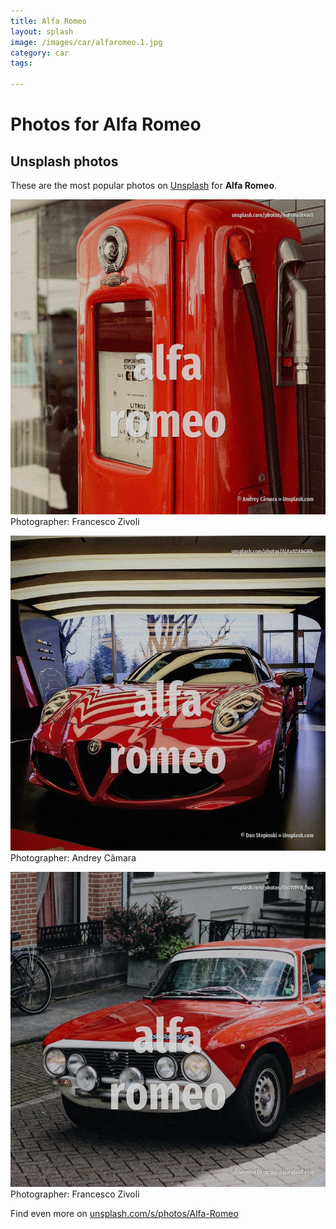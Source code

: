 ```yaml
---
title: Alfa Romeo
layout: splash
image: /images/car/alfaromeo.1.jpg
category: car
tags:

---
```

# Photos for Alfa Romeo
 
## Unsplash photos
These are the most popular photos on [Unsplash](https://unsplash.com) for **Alfa Romeo**.
 
![Alfa Romeo](/images/car/alfaromeo.1.jpg)
Photographer:  Francesco Zivoli
 
![Alfa Romeo](/images/car/alfaromeo.2.jpg)
Photographer:  Andrey Câmara
 
![Alfa Romeo](/images/car/alfaromeo.3.jpg)
Photographer:  Francesco Zivoli
 
Find even more on [unsplash.com/s/photos/Alfa-Romeo](https://unsplash.com/s/photos/Alfa-Romeo)
 
